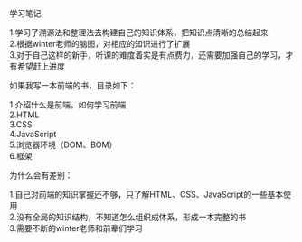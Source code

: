 学习笔记

1.学习了溯源法和整理法去构建自己的知识体系，把知识点清晰的总结起来  
2.根据winter老师的脑图，对相应的知识进行了扩展  
3.对于自己这样的新手，听课的难度着实是有点费力，还需要加强自己的学习，才有希望赶上进度  

如果我写一本前端的书，目录如下：

1.介绍什么是前端，如何学习前端  
2.HTML  
3.CSS  
4.JavaScript  
5.浏览器环境（DOM、BOM）  
6.框架

为什么会有差别：  

1.自己对前端的知识掌握还不够，只了解HTML、CSS、JavaScript的一些基本使用  
2.没有全局的知识结构，不知道怎么组织成体系，形成一本完整的书  
3.需要不断的winter老师和前辈们学习  
 
